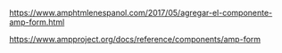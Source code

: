 
https://www.amphtmlenespanol.com/2017/05/agregar-el-componente-amp-form.html

https://www.ampproject.org/docs/reference/components/amp-form

